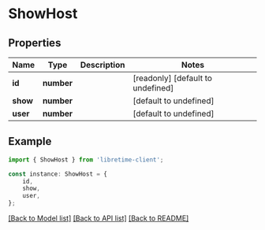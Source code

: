 # ShowHost


## Properties

Name | Type | Description | Notes
------------ | ------------- | ------------- | -------------
**id** | **number** |  | [readonly] [default to undefined]
**show** | **number** |  | [default to undefined]
**user** | **number** |  | [default to undefined]

## Example

```typescript
import { ShowHost } from 'libretime-client';

const instance: ShowHost = {
    id,
    show,
    user,
};
```

[[Back to Model list]](../README.md#documentation-for-models) [[Back to API list]](../README.md#documentation-for-api-endpoints) [[Back to README]](../README.md)

